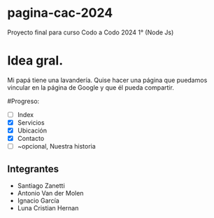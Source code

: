 # pagina-cac-2024
Proyecto final para curso Codo a Codo 2024 1° (Node Js)

# Idea gral.
Mi papá tiene una lavandería. Quise hacer una página que puedamos vincular en la página de Google y que él pueda compartir.

#Progreso:
- [ ] Index
- [x] Servicios
- [x] Ubicación
- [x] Contacto
- [ ] ~opcional, Nuestra historia

## Integrantes
* Santiago Zanetti
* Antonio Van der Molen
* Ignacio García
* Luna Cristian Hernan
